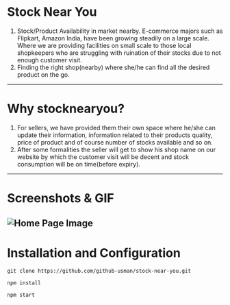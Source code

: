 # Stock Near You
1. Stock/Product Availability in market  nearby.
   E-commerce majors such as Flipkart, Amazon India, have been
   growing steadily on a large scale. Where we are providing
   facilities on small scale to those local
   shopkeepers who are struggling with
   ruination of their stocks due to not
   enough customer visit.
2. Finding the right shop(nearby)
where she/he can find all the desired product
on the go.


---
# Why stocknearyou?
1. For sellers, we have provided them their own space where he/she can
update their information, information related to their products quality,
price of product and of course number of stocks available and so on.
2. After some formalities the seller will get to show his shop name on our
website by which the customer visit will be decent and stock
consumption will be on time(before expiry).
---
# Screenshots & GIF
![Home Page Image](https://github.com/github-usman/stock-near-you/blob/readmeFileChanges/src/components/Other%20Documents/home_page_stocknearyou.png)
---
# Installation and Configuration

```
git clone https://github.com/github-usman/stock-near-you.git
```
```
npm install
```
```
npm start
```

